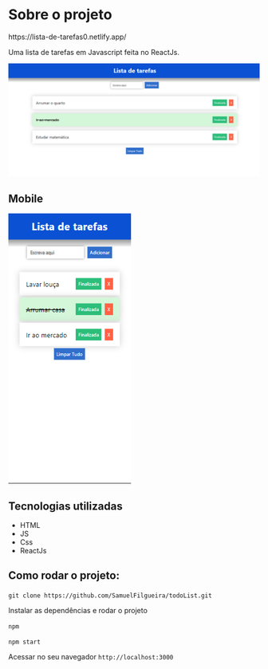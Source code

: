 <h1>Sobre o projeto</h1>
https://lista-de-tarefas0.netlify.app/

<p>Uma lista de tarefas em Javascript feita no ReactJs.</p>

![Web padrão](https://github.com/SamuelFilgueira/todoList/blob/main/src/Assets/desktop.PNG) 

## Mobile
![Mobile padrão](https://github.com/SamuelFilgueira/todoList/blob/main/src/Assets/mobile.PNG) 



<h2>Tecnologias utilizadas</h2> 

<ul>
    <li>HTML</li>
    <li>JS</li>
    <li>Css</li>
    <li>ReactJs</li>
</ul>

<h2>Como rodar o projeto:</h2>

``git clone https://github.com/SamuelFilgueira/todoList.git``

Instalar as dependências e rodar o projeto

``npm``

``npm start``

Acessar no seu navegador
``http://localhost:3000``
